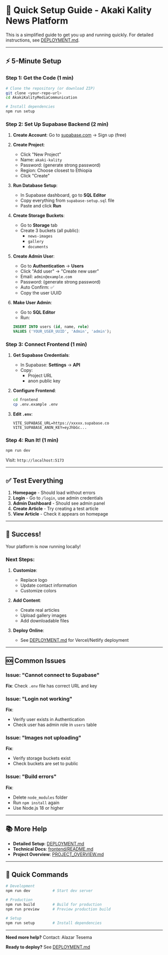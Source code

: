 # 🚀 Quick Setup Guide - Akaki Kality News Platform

This is a simplified guide to get you up and running quickly. For detailed instructions, see [DEPLOYMENT.md](DEPLOYMENT.md).

---

## ⚡ 5-Minute Setup

### Step 1: Get the Code (1 min)

```bash
# Clone the repository (or download ZIP)
git clone <your-repo-url>
cd AkakiKalityMediaCommunication

# Install dependencies
npm run setup
```

### Step 2: Set Up Supabase Backend (2 min)

1. **Create Account**: Go to [supabase.com](https://supabase.com) → Sign up (free)

2. **Create Project**:
   - Click "New Project"
   - Name: `akaki-kality`
   - Password: (generate strong password)
   - Region: Choose closest to Ethiopia
   - Click "Create"

3. **Run Database Setup**:
   - In Supabase dashboard, go to **SQL Editor**
   - Copy everything from `supabase-setup.sql` file
   - Paste and click **Run**

4. **Create Storage Buckets**:
   - Go to **Storage** tab
   - Create 3 buckets (all public):
     - `news-images`
     - `gallery`
     - `documents`

5. **Create Admin User**:
   - Go to **Authentication** → **Users**
   - Click "Add user" → "Create new user"
   - Email: `admin@example.com`
   - Password: (generate strong password)
   - Auto Confirm: ✅
   - Copy the user UUID

6. **Make User Admin**:
   - Go to **SQL Editor**
   - Run:
   ```sql
   INSERT INTO users (id, name, role) 
   VALUES ('YOUR_USER_UUID', 'Admin', 'admin');
   ```

### Step 3: Connect Frontend (1 min)

1. **Get Supabase Credentials**:
   - In Supabase: **Settings** → **API**
   - Copy:
     - Project URL
     - anon public key

2. **Configure Frontend**:
   ```bash
   cd frontend
   cp .env.example .env
   ```

3. **Edit `.env`**:
   ```env
   VITE_SUPABASE_URL=https://xxxxx.supabase.co
   VITE_SUPABASE_ANON_KEY=eyJhbGc...
   ```

### Step 4: Run It! (1 min)

```bash
npm run dev
```

Visit: `http://localhost:5173`

---

## ✅ Test Everything

1. **Homepage** - Should load without errors
2. **Login** - Go to `/login`, use admin credentials
3. **Admin Dashboard** - Should see admin panel
4. **Create Article** - Try creating a test article
5. **View Article** - Check it appears on homepage

---

## 🎉 Success!

Your platform is now running locally!

### Next Steps:

1. **Customize**:
   - Replace logo
   - Update contact information
   - Customize colors

2. **Add Content**:
   - Create real articles
   - Upload gallery images
   - Add downloadable files

3. **Deploy Online**:
   - See [DEPLOYMENT.md](DEPLOYMENT.md) for Vercel/Netlify deployment

---

## 🆘 Common Issues

### Issue: "Cannot connect to Supabase"
**Fix**: Check `.env` file has correct URL and key

### Issue: "Login not working"
**Fix**: 
- Verify user exists in Authentication
- Check user has admin role in `users` table

### Issue: "Images not uploading"
**Fix**: 
- Verify storage buckets exist
- Check buckets are set to public

### Issue: "Build errors"
**Fix**: 
- Delete `node_modules` folder
- Run `npm install` again
- Use Node.js 18 or higher

---

## 📚 More Help

- **Detailed Setup**: [DEPLOYMENT.md](DEPLOYMENT.md)
- **Technical Docs**: [frontend/README.md](frontend/README.md)
- **Project Overview**: [PROJECT_OVERVIEW.md](PROJECT_OVERVIEW.md)

---

## 🎯 Quick Commands

```bash
# Development
npm run dev          # Start dev server

# Production
npm run build        # Build for production
npm run preview      # Preview production build

# Setup
npm run setup        # Install dependencies
```

---

**Need more help?** Contact: Alazar Tesema

**Ready to deploy?** See [DEPLOYMENT.md](DEPLOYMENT.md)


